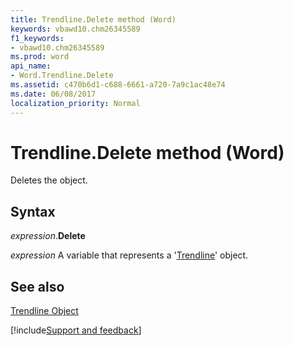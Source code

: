 ```yaml
---
title: Trendline.Delete method (Word)
keywords: vbawd10.chm26345589
f1_keywords:
- vbawd10.chm26345589
ms.prod: word
api_name:
- Word.Trendline.Delete
ms.assetid: c470b6d1-c688-6661-a720-7a9c1ac48e74
ms.date: 06/08/2017
localization_priority: Normal
---
```



# Trendline.Delete method (Word)

Deletes the object.


## Syntax

_expression_.**Delete**

_expression_ A variable that represents a '[Trendline](Word.Trendline.md)' object.


## See also


[Trendline Object](Word.Trendline.md)

[!include[Support and feedback](~/includes/feedback-boilerplate.md)]